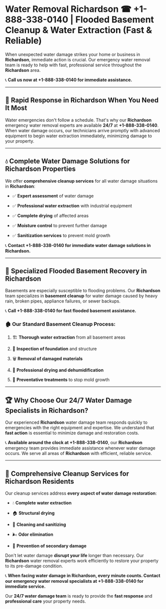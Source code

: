 # Water Removal Richardson ☎ +1-888-338-0140 | Flooded Basement Cleanup & Water Extraction (Fast & Reliable)

When unexpected water damage strikes your home or business in **Richardson**, immediate action is crucial. Our emergency water removal team is ready to help with fast, professional service throughout the **Richardson** area. 

📞 **Call us now at +1-888-338-0140 for immediate assistance.**
---
## 🚀 Rapid Response in Richardson When You Need It Most
Water emergencies don't follow a schedule. That's why our **Richardson** emergency water removal experts are available **24/7** at **+1-888-338-0140**. When water damage occurs, our technicians arrive promptly with advanced equipment to begin water extraction immediately, minimizing damage to your property.
---
## 💧 Complete Water Damage Solutions for Richardson Properties
We offer **comprehensive cleanup services** for all water damage situations in **Richardson**:
- ✅ **Expert assessment** of water damage  
- ✅ **Professional water extraction** with industrial equipment  
- ✅ **Complete drying** of affected areas  
- ✅ **Moisture control** to prevent further damage  
- ✅ **Sanitization services** to prevent mold growth  
📞 **Contact +1-888-338-0140 for immediate water damage solutions in Richardson.**
---
## 🌊 Specialized Flooded Basement Recovery in Richardson
Basements are especially susceptible to flooding problems. Our **Richardson** team specializes in **basement cleanup** for water damage caused by heavy rain, broken pipes, appliance failures, or sewer backups. 
📞 **Call +1-888-338-0140 for fast flooded basement assistance.**
### 🏚️ Our Standard Basement Cleanup Process:
1. 🏗️ **Thorough water extraction** from all basement areas  
2. 🔎 **Inspection of foundation** and structure  
3. 🗑️ **Removal of damaged materials**  
4. 💨 **Professional drying and dehumidification**  
5. 🚫 **Preventative treatments** to stop mold growth  
---
## 🏆 Why Choose Our 24/7 Water Damage Specialists in Richardson?
Our experienced **Richardson** water damage team responds quickly to emergencies with the right equipment and expertise. We understand that **fast action** is essential to minimize damage and restoration costs.
📞 **Available around the clock at +1-888-338-0140**, our **Richardson** emergency team provides immediate assistance whenever water damage occurs. We serve all areas of **Richardson** with efficient, reliable service.
---
## 🧹 Comprehensive Cleanup Services for Richardson Residents
Our cleanup services address **every aspect of water damage restoration**:
- 💧 **Complete water extraction**  
- 🏠 **Structural drying**  
- 🧼 **Cleaning and sanitizing**  
- 🌬️ **Odor elimination**  
- 🚫 **Prevention of secondary damage**  
Don't let water damage **disrupt your life** longer than necessary. Our **Richardson** water removal experts work efficiently to restore your property to its pre-damage condition.
📞 **When facing water damage in Richardson, every minute counts. Contact our emergency water removal specialists at +1-888-338-0140 for immediate service.**
Our **24/7 water damage team** is ready to provide the **fast response** and **professional care** your property needs.
